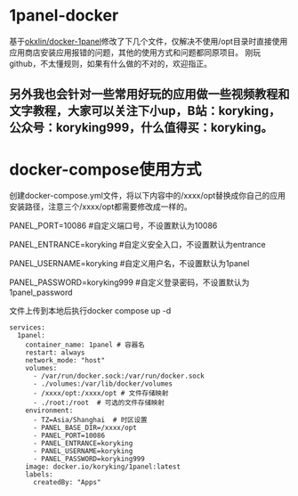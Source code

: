 # 1panel-docker

基于[okxlin/docker-1panel](https://github.com/okxlin/docker-1panel)修改了下几个文件，仅解决不使用/opt目录时直接使用应用商店安装应用报错的问题，其他的使用方式和问题都同原项目。
刚玩github，不太懂规则，如果有什么做的不对的，欢迎指正。

## 另外我也会针对一些常用好玩的应用做一些视频教程和文字教程，大家可以关注下小up，B站：koryking，公众号：koryking999，什么值得买：koryking。

# docker-compose使用方式

创建docker-compose.yml文件，将以下内容中的/xxxx/opt替换成你自己的应用安装路径，注意三个/xxxx/opt都需要修改成一样的。

PANEL_PORT=10086 #自定义端口号，不设置默认为10086

PANEL_ENTRANCE=koryking #自定义安全入口，不设置默认为entrance

PANEL_USERNAME=koryking #自定义用户名，不设置默认为1panel

PANEL_PASSWORD=koryking999 #自定义登录密码，不设置默认为1panel_password

文件上传到本地后执行docker compose up -d

```huggingface-cli
services:
  1panel:
    container_name: 1panel # 容器名
    restart: always
    network_mode: "host"
    volumes:
      - /var/run/docker.sock:/var/run/docker.sock
      - ./volumes:/var/lib/docker/volumes
      - /xxxx/opt:/xxxx/opt # 文件存储映射
      - ./root:/root  # 可选的文件存储映射
    environment:
      - TZ=Asia/Shanghai  # 时区设置
      - PANEL_BASE_DIR=/xxxx/opt
      - PANEL_PORT=10086
      - PANEL_ENTRANCE=koryking
      - PANEL_USERNAME=koryking
      - PANEL_PASSWORD=koryking999
    image: docker.io/koryking/1panel:latest
    labels:
      createdBy: "Apps"
```
